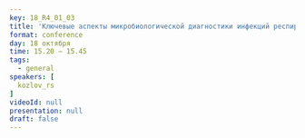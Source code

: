 ```yaml
---
key: 18_R4_01_03
title: 'Ключевые аспекты микробиологической диагностики инфекций респираторного тракта у пациентов с муковисцидозом'
format: conference
day: 18 октября
time: 15.20 – 15.45
tags:
  - general
speakers: [
  kozlov_rs
]
videoId: null
presentation: null
draft: false
---
```

